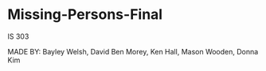 # Missing-Persons-Final

IS 303

MADE BY: Bayley Welsh, David Ben Morey, Ken Hall, Mason Wooden, Donna Kim
